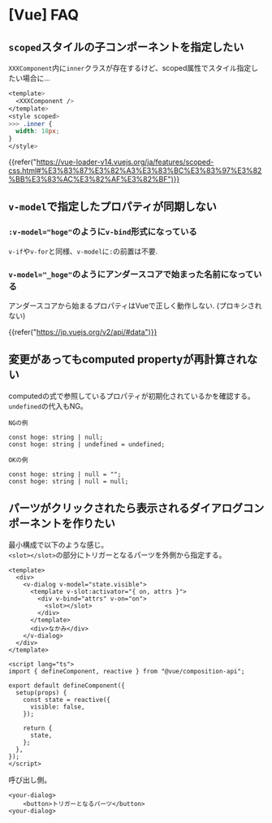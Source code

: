 # [Vue] FAQ


`scoped`スタイルの子コンポーネントを指定したい
----------------------------------------------

`XXXComponent`内に`inner`クラスが存在するけど、scoped属性でスタイル指定したい場合に...

```css
<template>
  <XXXComponent />
</template>
<style scoped>
>>> .inner {
  width: 18px;
}
</style>
```

{{refer("https://vue-loader-v14.vuejs.org/ja/features/scoped-css.html#%E3%83%87%E3%82%A3%E3%83%BC%E3%83%97%E3%82%BB%E3%83%AC%E3%82%AF%E3%82%BF")}}


`v-model`で指定したプロパティが同期しない
-----------------------------------------

### `:v-model="hoge"`のように`v-bind`形式になっている

`v-if`や`v-for`と同様、`v-model`に`:`の前置は不要.

### `v-model="_hoge"`のようにアンダースコアで始まった名前になっている

アンダースコアから始まるプロパティはVueで正しく動作しない. (プロキシされない)

{{refer("https://jp.vuejs.org/v2/api/#data")}}


変更があってもcomputed propertyが再計算されない
-----------------------------------------------

computedの式で参照しているプロパティが初期化されているかを確認する。  
`undefined`の代入もNG。

`NGの例`
```
const hoge: string | null;
const hoge: string | undefined = undefined;
```

`OKの例`
```
const hoge: string | null = "";
const hoge: string | null = null;
```


パーツがクリックされたら表示されるダイアログコンポーネントを作りたい
--------------------------------------------------------------------

最小構成で以下のような感じ。  
`<slot></slot>`の部分にトリガーとなるパーツを外側から指定する。

```vue
<template>
  <div>
    <v-dialog v-model="state.visible">
      <template v-slot:activator="{ on, attrs }">
        <div v-bind="attrs" v-on="on">
          <slot></slot>
        </div>
      </template>
      <div>なかみ</div>
    </v-dialog>
  </div>
</template>

<script lang="ts">
import { defineComponent, reactive } from "@vue/composition-api";

export default defineComponent({
  setup(props) {
    const state = reactive({
      visible: false,
    });

    return {
      state,
    };
  },
});
</script>
```

呼び出し側。

```vue
<your-dialog>
    <button>トリガーとなるパーツ</button>
<your-dialog>
```
